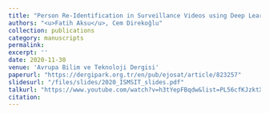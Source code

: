 ```yaml
---
title: "Person Re-Identification in Surveillance Videos using Deep Learning based Body Part Partition and Gaussian Filtering"
authors: "<u>Fatih Aksu</u>, Cem Direkoğlu"
collection: publications
category: manuscripts
permalink: 
excerpt: ''
date: 2020-11-30
venue: 'Avrupa Bilim ve Teknoloji Dergisi'
paperurl: "https://dergipark.org.tr/en/pub/ejosat/article/823257"
slidesurl: "/files/slides/2020_ISMSIT_slides.pdf"
talkurl: "https://www.youtube.com/watch?v=h3tYepFBqdw&list=PL56cfKJzktXkiymrejuZy9pyoRR2t0QJ0&t=63s"
citation: 
---
```

